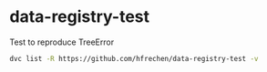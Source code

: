# data-registry-test

Test to reproduce TreeError

```bash
dvc list -R https://github.com/hfrechen/data-registry-test -v
```
